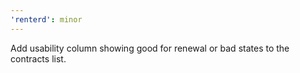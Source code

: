 ```yaml
---
'renterd': minor
---
```


Add usability column showing good for renewal or bad states to the contracts list.
